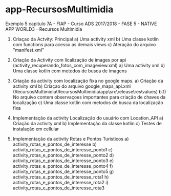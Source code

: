 # app-RecursosMultimidia
Exemplo 5 capitulo 7A - FIAP - Curso ADS 2017/2018 - FASE 5 - NATIVE APP WORLD3 - Recursos Multimidia

1) Criaçao da Actvity: Principal
    a) Uma activity xml
    b) Uma classe kotlin com functions para acesso as demais views
    c) Ateração do arquivo "manifest.xml"
    
2) Criação da Activity com licalização de images por api (activity_recuperando_fotos_com_imageview.xml)
    a) Uma activity xml
    b) Uma classe kotlin com metodos de busca de imagens
    
 3) Criação da activity com localização fixa no google maps.
    a) Criação da activity xml
    b) Criaçao do arquivo google_maps_api.xml (RecursosMultimidia\RecursosMultimidia\app\src\release\res\values)
      b.1) No arquivo contem observaçoes importantes para criação de chaves da localização
    c) Uma classe kotlin com metodos de busca da localização fixa
  4) Implementação da activity Localização do usuário com Location_API
    a) Criação da activity xml
    b) Implementação da classe kotlin
    c) Testes de instalação em cellular
   
  5) Implementação da activity Rotas e Pontos Turisticos
    a) activity_rotas_e_pontos_de_interesse
    b) activity_rotas_e_pontos_de_interesse_ponto1
    c) activity_rotas_e_pontos_de_interesse_ponto2
    d) activity_rotas_e_pontos_de_interesse_ponto3
    e) activity_rotas_e_pontos_de_interesse_ponto4
    f) activity_rotas_e_pontos_de_interesse_ponto5
    g) activity_rotas_e_pontos_de_interesse_rota1
    h) activity_rotas_e_pontos_de_interesse_rota2
    i) activity_rotas_e_pontos_de_interesse_rota3

